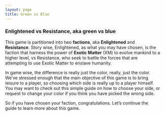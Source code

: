 ```yaml
---
layout: page
title: Green vs Blue
---
```


### Enlightened vs Resistance, aka green vs blue

This game is partitioned into two __factions__, aka __Enlightened__ and __Resistance__. Story wise, Enlightened, as what you may have chosen, is the faction that harness the power of __Exotic Matter__ (XM) to evolve mankind to a higher level, vs Resistance, who seek to battle the forces that are attempting to use Exotic Matter to enslave humanity.

In game wise, the difference is really just the color, really, just the color. We’ve stressed enough that the main objective of this game is to bring leisure to a player, so choosing which side is really up to a player himself. You may want to check out this simple guide on how to choose your side, or request to change your color if you think you have picked the wrong side.

So if you have chosen your faction, congratulations. Let’s continue the guide to learn more about this game.
